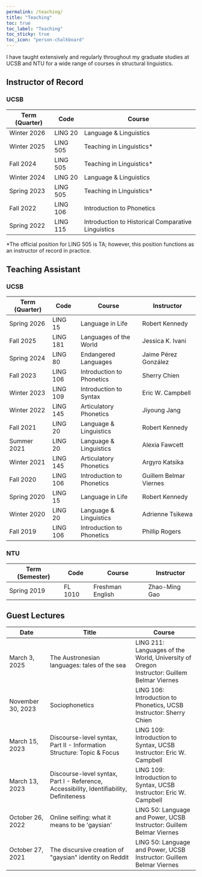 ```yaml
---
permalink: /teaching/
title: "Teaching"
toc: true
toc_label: "Teaching"
toc_sticky: true
toc_icon: "person-chalkboard"
---
```


I have taught extensively and regularly throughout my graduate studies at UCSB and NTU for a wide range of courses in structural linguistics.

## Instructor of Record

### UCSB

| Term (Quarter) | Code | Course |
| -------------- | ---- | ------ |
| Winter 2026 | LING 20 | Language & Linguistics |
| Winter 2025 | LING 505 | Teaching in Linguistics* |
| Fall 2024 | LING 505 | Teaching in Linguistics* |
| Winter 2024 | LING 20  | Language & Linguistics |
| Spring 2023 | LING 505 | Teaching in Linguistics* |
| Fall 2022 | LING 106 | Introduction to Phonetics |
| Spring 2022 | LING 115 | Introduction to Historical Comparative Linguistics |

*The official position for LING 505 is TA; however, this position functions as an instructor of record in practice.

## Teaching Assistant

### UCSB

| Term (Quarter) | Code | Course | Instructor |
|  -------------- |---- | ------ | ---------- |
| Spring 2026 | LING 15 | Language in Life | Robert Kennedy |
| Fall 2025 | LING 181 | Languages of the World | Jessica K. Ivani |
| Spring 2024 | LING 80 | Endangered Languages | Jaime Pérez González |
| Fall 2023 | LING 106 | Introduction to Phonetics | Sherry Chien |
| Winter 2023 | LING 109 | Introduction to Syntax | Eric W. Campbell |
| Winter 2022 | LING 145 | Articulatory Phonetics | Jiyoung Jang |
| Fall 2021 | LING 20 | Language & Linguistics | Robert Kennedy |
| Summer 2021 | LING 20 | Language & Linguistics | Alexia Fawcett |
| Winter 2021 | LING 145 | Articulatory Phonetics | Argyro Katsika |
| Fall 2020 | LING 106 | Introduction to Phonetics | Guillem Belmar Viernes |
| Spring 2020 | LING 15 | Language in Life | Robert Kennedy |
| Winter 2020 | LING 20 | Language & Linguistics | Adrienne Tsikewa |
| Fall 2019 | LING 106 | Introduction to Phonetics | Phillip Rogers |

### NTU

| Term (Semester) | Code | Course | Instructor |
| --------------- | ---- | ------ | ---------- |
| Spring 2019 | FL 1010 | Freshman English | Zhao-Ming Gao |

## Guest Lectures

| Date | Title | Course |
| ---- | ----- | ------ |
| March 3, 2025 | The Austronesian languages: tales of the sea | LING 211: Languages of the World, University of Oregon<br>Instructor: Guillem Belmar Viernes |
| November 30, 2023 | Sociophonetics | LING 106: Introduction to Phonetics, UCSB<br>Instructor: Sherry Chien |
| March 15, 2023 | Discourse-level syntax, Part II - Information Structure: Topic & Focus | LING 109: Introduction to Syntax, UCSB<br>Instructor: Eric W. Campbell |
| March 13, 2023 | Discourse-level syntax, Part I - Reference, Accessibility, Identifiability, Definiteness | LING 109: Introduction to Syntax, UCSB<br>Instructor: Eric W. Campbell |
| October 26, 2022 | Online selfing: what it means to be 'gaysian' | LING 50: Language and Power, UCSB<br>Instructor: Guillem Belmar Viernes |
| October 27, 2021 | The discursive creation of "gaysian" identity on Reddit| LING 50: Language and Power, UCSB<br>Instructor: Guillem Belmar Viernes |
